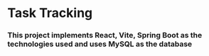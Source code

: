 # Task Tracking 
### This project implements React, Vite, Spring Boot as the technologies used and uses MySQL as the database
